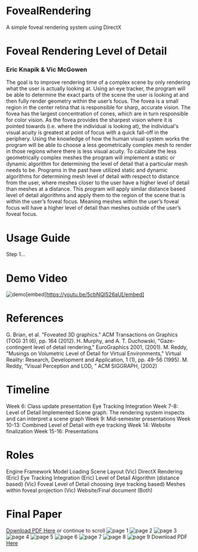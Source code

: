 # FovealRendering
A simple foveal rendering system using DirectX

# Foveal Rendering Level of Detail
### Eric Knapik & Vic McGowen

The goal is to improve rendering time of a complex scene by only rendering what the user is actually looking at. Using an eye tracker, the program will be able to determine the exact parts of the scene the user is looking at and then fully render geometry within the user’s focus.
The fovea is a small region in the center retina that is responsible for sharp, accurate vision. The fovea has the largest concentration of cones, which are in turn responsible for color vision. As the fovea provides the sharpest vision where it is pointed towards (i.e. where the individual is looking at), the individual's visual acuity is greatest at point of focus with a quick fall-off in the periphery. 
Using the knowledge of how the human visual system works the program will be able to choose a less geometrically complex mesh to render in those regions where there is less visual acuity. To calculate the less geometrically complex meshes the program will implement a static or dynamic algorithm for determining the level of detail that a particular mesh needs to be. Programs in the past have utilized static and dynamic algorithms for determining mesh level of detail with respect to distance from the user, where meshes closer to the user have a higher level of detail than meshes at a distance. This program will apply similar distance based level of detail algorithms and apply them to the region of the scene that is within the user’s foveal focus. Meaning meshes within the user’s foveal focus will have a higher level of detail than meshes outside of the user’s foveal focus.

# Usage Guide
Step 1...

# Demo Video
![demo](https://github.com/EKnapik/FovealRendering/blob/master/documentation/youtube.png)[embed]https://youtu.be/5cbNQI526aU[/embed]

# References
G. Brian, et al. "Foveated 3D graphics." ACM Transactions on Graphics (TOG) 31 (6), pp. 164 
(2012).
H. Murphy, and A. T. Duchowski, "Gaze-contingent level of detail rendering," EuroGraphics 
2001, (2001).
M. Reddy, "Musings on Volumetric Level of Detail for Virtual Environments," Virtual Reality: 
Research, Development and Application, 1 (1), pp. 49-56 (1995).
M. Reddy, “Visual Perception and LOD, ” ACM SIGGRAPH, (2002)

# Timeline
Week 6: Class update presentation
	  Eye Tracking Integration
Week 7-8: Level of Detail Implemented
	Scene graph. The rendering system inspects and can interpret a scene graph
Week 9: Mid-semester presentations
Week 10-13: Combined Level of Detail with eye tracking
Week 14: Website finalization
Week 15-16: Presentations

# Roles
Engine Framework
	Model Loading
	Scene Layout (Vic)
	DirectX Rendering (Eric)
Eye Tracking Integration (Eric)
Level of Detail Algorithm (distance based) (Vic)
Foveal Level of Detail choosing (eye tracking based)
	Meshes within foveal projection (Vic)
Website/Final document (Both)


# Final Paper
[Download PDF Here](https://github.com/EKnapik/FovealRendering/documentation/foveal-rendering.pdf) or continue to scroll
![page 1](https://github.com/EKnapik/FovealRendering/blob/master/documentation/foveal-rendering/foveal-rendering-1.png)
![page 2](https://github.com/EKnapik/FovealRendering/blob/master/documentation/foveal-rendering/foveal-rendering-2.png)
![page 3](https://github.com/EKnapik/FovealRendering/blob/master/documentation/foveal-rendering/foveal-rendering-3.png)
![page 4](https://github.com/EKnapik/FovealRendering/blob/master/documentation/foveal-rendering/foveal-rendering-4.png)
![page 5](https://github.com/EKnapik/FovealRendering/blob/master/documentation/foveal-rendering/foveal-rendering-5.png)
![page 6](https://github.com/EKnapik/FovealRendering/blob/master/documentation/foveal-rendering/foveal-rendering-6.png)
![page 7](https://github.com/EKnapik/FovealRendering/blob/master/documentation/foveal-rendering/foveal-rendering-7.png)
![page 8](https://github.com/EKnapik/FovealRendering/blob/master/documentation/foveal-rendering/foveal-rendering-8.png)
![page 9](https://github.com/EKnapik/FovealRendering/blob/master/documentation/foveal-rendering/foveal-rendering-9.png)
Download PDF [Here](https://github.com/EKnapik/FovealRendering/documentation/foveal-rendering.pdf)
